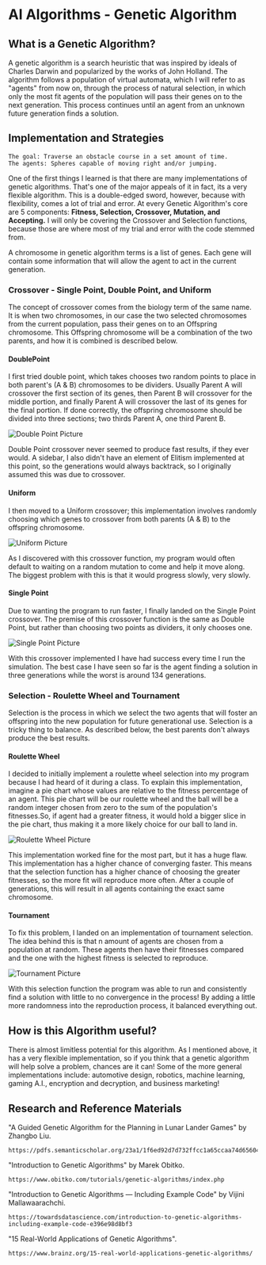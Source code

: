 # AI Algorithms - Genetic Algorithm

## What is a Genetic Algorithm?
A genetic algorithm is a search heuristic that was inspired by ideals of Charles Darwin and popularized by the works of John Holland. The algorithm follows a population of virtual automata, which I will refer to as "agents" from now on, through the process of natural selection, in which only the most fit agents of the population will pass their genes on to the next generation. This process continues until an agent from an unknown future generation finds a solution. 

## Implementation and Strategies

    The goal: Traverse an obstacle course in a set amount of time.
    The agents: Spheres capable of moving right and/or jumping.

One of the first things I learned is that there are many implementations of genetic algorithms. That's one of the major appeals of it in fact, its a very flexible algorithm. This is a double-edged sword, however, because with flexibility, comes a lot of trial and error. At every Genetic Algorithm's core are 5 components: **Fitness, Selection, Crossover, Mutation, and Accepting.** I will only be covering the Crossover and Selection functions, because those are where most of my trial and error with the code stemmed from.

A chromosome in genetic algorithm terms is a list of genes. Each gene will contain some information that will allow the agent to act in the current generation.

### Crossover - Single Point, Double Point, and Uniform
The concept of crossover comes from the biology term of the same name. It is when two chromosomes, in our case the two selected chromosomes from the current population, pass their genes on to an Offspring chromosome. This Offspring chromosome will be a combination of the two parents, and how it is combined is described below.

#### DoublePoint
I first tried double point, which takes chooses two random points to place in both parent's (A & B) chromosomes to be dividers. Usually Parent A will crossover the first section of its genes, then Parent B will crossover for the middle portion, and finally Parent A will crossover the last of its genes for the final portion. If done correctly, the offspring chromosome should be divided into three sections; two thirds Parent A, one third Parent B.

![Double Point Picture](https://github.com/VoluntadDeLacalle/Genetic-Alogrithm-Study/blob/master/Images/DoublePoint.png?raw=true)

Double Point crossover never seemed to produce fast results, if they ever would. A sidebar, I also didn't have an element of Elitism implemented at this point, so the generations would always backtrack, so I originally assumed this was due to crossover. 

#### Uniform
I then moved to a Uniform crossover; this implementation involves randomly choosing which genes to crossover from both parents (A & B) to the offspring chromosome.

![Uniform Picture](https://github.com/VoluntadDeLacalle/Genetic-Alogrithm-Study/blob/master/Images/Uniform.png?raw=true)

As I discovered with this crossover function, my program would often default to waiting on a random mutation to come and help it move along. The biggest problem with this is that it would progress slowly, very slowly. 

#### Single Point
Due to wanting the program to run faster, I finally landed on the Single Point crossover. The premise of this crossover function is the same as Double Point, but rather than choosing two points as dividers, it only chooses one.

![Single Point Picture](https://github.com/VoluntadDeLacalle/Genetic-Alogrithm-Study/blob/master/Images/SinglePoint.png?raw=true)

With this crossover implemented I have had success every time I run the simulation. The best case I have seen so far is the agent finding a solution in three generations while the worst is around 134 generations.

### Selection - Roulette Wheel and Tournament
Selection is the process in which we select the two agents that will foster an offspring into the new population for future generational use. Selection is a tricky thing to balance. As described below, the best parents don't always produce the best results.

#### Roulette Wheel
I decided to initially implement a roulette wheel selection into my program because I had heard of it during a class. To explain this implementation, imagine a pie chart whose values are relative to the fitness percentage of an agent. This pie chart will be our roulette wheel and the ball will be a random integer chosen from zero to the sum of the population's fitnesses.So, if agent had a greater fitness, it would hold a bigger slice in the pie chart, thus making it a more likely choice for our ball to land in.

![Roulette Wheel Picture](https://github.com/VoluntadDeLacalle/Genetic-Alogrithm-Study/blob/master/Images/RouletteWheel.png?raw=true)

This implementation worked fine for the most part, but it has a huge flaw. This implementation has a higher chance of converging faster. This means that the selection function has a higher chance of choosing the greater fitnesses, so the more fit will reproduce more often. After a couple of generations, this will result in all agents containing the exact same chromosome.

#### Tournament
To fix this problem, I landed on an implementation of tournament selection. The idea behind this is that n amount of agents are chosen from a population at random. These agents then have their fitnesses compared and the one with the highest fitness is selected to reproduce.

![Tournament Picture](https://github.com/VoluntadDeLacalle/Genetic-Alogrithm-Study/blob/master/Images/Tournament.png?raw=true)

With this selection function the program was able to run and consistently find a solution with little to no convergence in the process! By adding a little more randomness into the reproduction process, it balanced everything out.

## How is this Algorithm useful?
There is almost limitless potential for this algorithm. As I mentioned above, it has a very flexible implementation, so if you think that a genetic algorithm will help solve a problem, chances are it can! Some of the more general implementations include: automotive design, robotics, machine learning, gaming A.I., encryption and decryption, and business marketing!

## Research and Reference Materials

"A Guided Genetic Algorithm for the Planning in Lunar Lander Games" by Zhangbo Liu.

    https://pdfs.semanticscholar.org/23a1/1f6ed92d7d732ffcc1a65ccaa74d65604385.pdf

"Introduction to Genetic Algorithms" by Marek Obitko.

    https://www.obitko.com/tutorials/genetic-algorithms/index.php

"Introduction to Genetic Algorithms — Including Example Code" by Vijini Mallawaarachchi.

    https://towardsdatascience.com/introduction-to-genetic-algorithms-including-example-code-e396e98d8bf3

"15 Real-World Applications of Genetic Algorithms".

    https://www.brainz.org/15-real-world-applications-genetic-algorithms/
